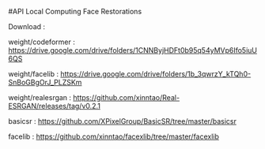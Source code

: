 #API Local Computing Face Restorations

Download :

weight/codeformer :
https://drive.google.com/drive/folders/1CNNByjHDFt0b95q54yMVp6Ifo5iuU6QS

weight/facelib :
https://drive.google.com/drive/folders/1b_3qwrzY_kTQh0-SnBoGBgOrJ_PLZSKm

weight/realesrgan :
https://github.com/xinntao/Real-ESRGAN/releases/tag/v0.2.1

basicsr :
https://github.com/XPixelGroup/BasicSR/tree/master/basicsr

facelib :
https://github.com/xinntao/facexlib/tree/master/facexlib
